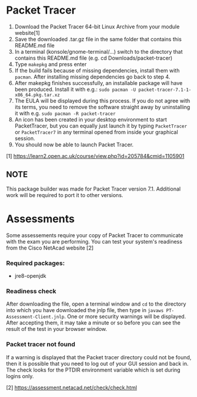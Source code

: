 # Packet Tracer #

1. Download the Packet Tracer 64-bit Linux Archive from your module website[1]
2. Save the downloaded .tar.gz file in the same folder that contains this README.md file
3. In a terminal (konsole/gnome-terminal/...) switch to the directory that contains this README.md file (e.g. cd Downloads/packet-tracer)
4. Type ```makepkg``` and press enter
5. If the build fails because of missing dependencies, install them with ```pacman```. After installing missing dependencies go back to step 4.
6. After makepkg finishes successfully, an installable package will have been produced. Install it with e.g.:
```sudo pacman -U packet-tracer-7.1-1-x86_64.pkg.tar.xz```
7. The EULA will be displayed during this process. If you do not agree with its terms, you need to remove the software straight away by uninstalling it with e.g. ```sudo pacman -R packet-tracer```
8. An icon has been created in your desktop environment to start PacketTracer, but you can equally just launch it by typing ```PacketTracer``` or ```PacketTracer7``` in any terminal opened from inside your graphical session.
9. You should now be able to launch Packet Tracer.

[1] https://learn2.open.ac.uk/course/view.php?id=205784&cmid=1105901

## NOTE ##
This package builder was made for Packet Tracer version 7.1. Additional work will be required to port it to other versions.

# Assessments #
Some assessements require your copy of Packet Tracer to communicate with the exam you are performing. You can test your system's readiness from the Cisco NetAcad website [2]

### Required packages: ###
* jre8-openjdk

### Readiness check ###
After downloading the file, open a terminal window and ```cd``` to the directory into which you have downloaded the jnlp file, then type in ```javaws PT-Assessment-Client.jnlp```. One or more security warnings will be displayed. After accepting them, it may take a minute or so before you can see the result of the test in your browser window.

### Packet tracer not found ###
If a warning is displayed that the Packet tracer directory could not be found, then it is possible that you need to log out of your GUI session and back in. The check looks for the PTDIR environment variable which is set during logins only.

[2] https://assessment.netacad.net/check/check.html